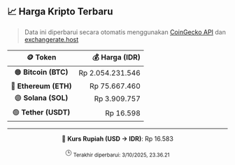 

<!-- HARGA_KRIPTO -->
## 📈 Harga Kripto Terbaru

> Data ini diperbarui secara otomatis menggunakan [CoinGecko API](https://www.coingecko.com/) dan [exchangerate.host](https://exchangerate.host/)

<div align="center">

| 🪙 Token | 💰 Harga (IDR) |
|:------:|---------------:|
| 🟠 **Bitcoin (BTC)**   | Rp 2.054.231.546 |
| 🔵 **Ethereum (ETH)**  | Rp 75.667.460 |
| 🟣 **Solana (SOL)**    | Rp 3.909.757 |
| 🟢 **Tether (USDT)**   | Rp 16.598 |

---

💱 **Kurs Rupiah (USD → IDR)**: Rp 16.583

🕒 <sub>Terakhir diperbarui: 3/10/2025, 23.36.21</sub>

</div>
<!-- /HARGA_KRIPTO -->